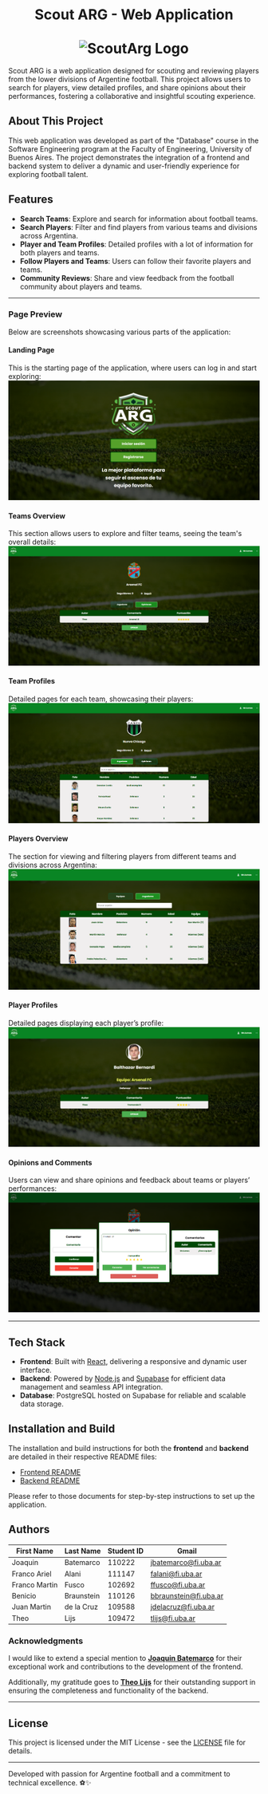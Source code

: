 <div align="center">
  <h1 align="center">
    Scout ARG - Web Application
    <br />
    <br />
      <img src="img/favicon.ico" alt="ScoutArg Logo" style="width:20%;">
  </h1>
</div> 

Scout ARG is a web application designed for scouting and reviewing players from the lower divisions of Argentine football. This project allows users to search for players, view detailed profiles, and share opinions about their performances, fostering a collaborative and insightful scouting experience.  

## About This Project  

This web application was developed as part of the "Database" course in the Software Engineering program at the Faculty of Engineering, University of Buenos Aires. The project demonstrates the integration of a frontend and backend system to deliver a dynamic and user-friendly experience for exploring football talent.

## Features  
- **Search Teams**: Explore and search for information about football teams.
- **Search Players**: Filter and find players from various teams and divisions across Argentina.  
- **Player and Team Profiles**: Detailed profiles with a lot of information for both players and teams.  
- **Follow Players and Teams**: Users can follow their favorite players and teams.  
- **Community Reviews**: Share and view feedback from the football community about players and teams.

---

### Page Preview  
Below are screenshots showcasing various parts of the application:  

#### Landing Page  
This is the starting page of the application, where users can log in and start exploring:  
<img src="img/landing_page.png" alt="Landing Page">  


#### Teams Overview  
This section allows users to explore and filter teams, seeing the team's overall details:  
<img src="img/team_op.png" alt="Teams Overview">  

#### Team Profiles  
Detailed pages for each team, showcasing their players:  
<img src="img/team_page.png" alt="Team Page">  

#### Players Overview  
The section for viewing and filtering players from different teams and divisions across Argentina:  
<img src="img/players_page.png" alt="Player Page">  

#### Player Profiles  
Detailed pages displaying each player’s profile:  
<img src="img/player_op.png" alt="Players Overview">  

#### Opinions and Comments  
Users can view and share opinions and feedback about teams or players’ performances:  
<img src="img/opinion_comments.png" alt="Opinions and Comments">  

---

## Tech Stack  
- **Frontend**: Built with [React](https://reactjs.org/), delivering a responsive and dynamic user interface.  
- **Backend**: Powered by [Node.js](https://nodejs.org/) and [Supabase](https://supabase.io/) for efficient data management and seamless API integration.  
- **Database**: PostgreSQL hosted on Supabase for reliable and scalable data storage.  

## Installation and Build  

The installation and build instructions for both the **frontend** and **backend** are detailed in their respective README files:  
- [Frontend README](scout_frontend/README.md)  
- [Backend README](scout_backend/README.md)  

Please refer to those documents for step-by-step instructions to set up the application.  

## Authors  

| First Name    | Last Name   | Student ID | Gmail                  |  
| ------------- | ----------- | ---------- | ---------------------- |  
| Joaquin       | Batemarco   | 110222     | jbatemarco@fi.uba.ar   |  
| Franco Ariel  | Alani       | 111147     | falani@fi.uba.ar       |  
| Franco Martin | Fusco       | 102692     | ffusco@fi.uba.ar       |  
| Benicio       | Braunstein  | 110126     | bbraunstein@fi.uba.ar  |  
| Juan Martin   | de la Cruz  | 109588     | jdelacruz@fi.uba.ar    |  
| Theo          | Lijs        | 109472     | tlijs@fi.uba.ar        |  


### Acknowledgments  

I would like to extend a special mention to [**Joaquin Batemarco**](https://github.com/BA73C0) for their exceptional work and contributions to the development of the frontend.

Additionally, my gratitude goes to [**Theo Lijs**](https://github.com/LijsTh) for their outstanding support in ensuring the completeness and functionality of the backend. 

---  

## License  

This project is licensed under the MIT License - see the [LICENSE](LICENSE) file for details.

---  

Developed with passion for Argentine football and a commitment to technical excellence. ⚽✨  
